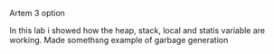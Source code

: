 Artem
3 option

In this lab i showed how the heap, stack, local and statis variable are working. Made somethsng example of garbage generation
